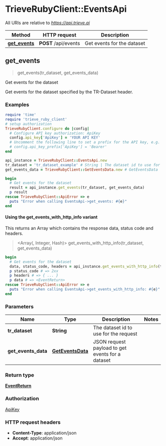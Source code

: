 # TrieveRubyClient::EventsApi

All URIs are relative to *https://api.trieve.ai*

| Method | HTTP request | Description |
| ------ | ------------ | ----------- |
| [**get_events**](EventsApi.md#get_events) | **POST** /api/events | Get events for the dataset |


## get_events

> <EventReturn> get_events(tr_dataset, get_events_data)

Get events for the dataset

Get events for the dataset specified by the TR-Dataset header.

### Examples

```ruby
require 'time'
require 'trieve_ruby_client'
# setup authorization
TrieveRubyClient.configure do |config|
  # Configure API key authorization: ApiKey
  config.api_key['ApiKey'] = 'YOUR API KEY'
  # Uncomment the following line to set a prefix for the API key, e.g. 'Bearer' (defaults to nil)
  # config.api_key_prefix['ApiKey'] = 'Bearer'
end

api_instance = TrieveRubyClient::EventsApi.new
tr_dataset = 'tr_dataset_example' # String | The dataset id to use for the request
get_events_data = TrieveRubyClient::GetEventsData.new # GetEventsData | JSON request payload to get events for a dataset

begin
  # Get events for the dataset
  result = api_instance.get_events(tr_dataset, get_events_data)
  p result
rescue TrieveRubyClient::ApiError => e
  puts "Error when calling EventsApi->get_events: #{e}"
end
```

#### Using the get_events_with_http_info variant

This returns an Array which contains the response data, status code and headers.

> <Array(<EventReturn>, Integer, Hash)> get_events_with_http_info(tr_dataset, get_events_data)

```ruby
begin
  # Get events for the dataset
  data, status_code, headers = api_instance.get_events_with_http_info(tr_dataset, get_events_data)
  p status_code # => 2xx
  p headers # => { ... }
  p data # => <EventReturn>
rescue TrieveRubyClient::ApiError => e
  puts "Error when calling EventsApi->get_events_with_http_info: #{e}"
end
```

### Parameters

| Name | Type | Description | Notes |
| ---- | ---- | ----------- | ----- |
| **tr_dataset** | **String** | The dataset id to use for the request |  |
| **get_events_data** | [**GetEventsData**](GetEventsData.md) | JSON request payload to get events for a dataset |  |

### Return type

[**EventReturn**](EventReturn.md)

### Authorization

[ApiKey](../README.md#ApiKey)

### HTTP request headers

- **Content-Type**: application/json
- **Accept**: application/json

